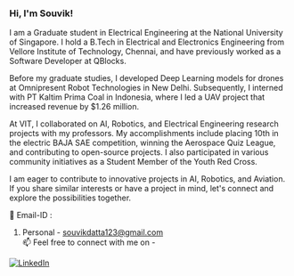 ### Hi, I'm Souvik! 

I am a Graduate student in Electrical Engineering at the National University of Singapore. I hold a B.Tech in Electrical and Electronics Engineering from Vellore Institute of Technology, Chennai, and have previously worked as a Software Developer at QBlocks.

Before my graduate studies, I developed Deep Learning models for drones at Omnipresent Robot Technologies in New Delhi. Subsequently, I interned with PT Kaltim Prima Coal in Indonesia, where I led a UAV project that increased revenue by $1.26 million.

At VIT, I collaborated on AI, Robotics, and Electrical Engineering research projects with my professors. My accomplishments include placing 10th in the electric BAJA SAE competition, winning the Aerospace Quiz League, and contributing to open-source projects. I also participated in various community initiatives as a Student Member of the Youth Red Cross.

I am eager to contribute to innovative projects in AI, Robotics, and Aviation. If you share similar interests or have a project in mind, let's connect and explore the possibilities together.

📧 Email-ID : 
1. Personal - <a href="souvikdatta123@gmail.com">souvikdatta123@gmail.com</a>                 
📫 Feel free to connect with me on - <br/>

[![LinkedIn](https://img.shields.io/badge/-LinkedIn-0077B5?style=for-the-badge&logo=LinkedIn&logoColor=white)](https://www.linkedin.com/in/souvik-datta03/)
<!-- [![Twitter](https://img.shields.io/badge/-Twitter-0077B5?style=for-the-badge&logo=Twitter&logoColor=white)](https://twitter.com/Souvik306)
 -->
<!---<a href="https://www.linkedin.com/in/souvik-datta03/">
<img align="left" alt="Souvik's LinkedIn" width="22px" src="https://raw.githubusercontent.com/peterthehan/peterthehan/master/assets/linkedin.svg" />
</a>
<a href="https://twitter.com/Souvik306">
 <img align="left" alt="Souvik Datta | Twitter" width="22px" src="https://raw.githubusercontent.com/peterthehan/peterthehan/master/assets/twitter.svg" />
</a></br>-->

<!-- <img src="https://github-readme-stats.vercel.app/api?username=souvik0306&show_icons=true&theme=algolia" alt="souvik0306" />      
 -->

